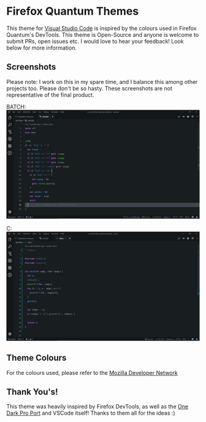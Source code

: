# Firefox Quantum Themes

This theme for [Visual Studio Code](https://code.visualstudio.com) is inspired by the colours used in Firefox Quantum's DevTools. This theme is Open-Source and anyone is welcome to submit PRs, open issues etc. I would love to hear your feedback! Look below for more information.

## Screenshots

Please note: I work on this in my spare time, and I balance this among other projects too. Please don't be so hasty. These screenshots are not representative of the final product.

BATCH:
![Batch Screenshot](https://github.com/beastdestroyer/vscode-firefox-quantum-themes/blob/master/test%20files/screenshots/bat.png)

C:
![C Screenshot](https://github.com/beastdestroyer/vscode-firefox-quantum-themes/blob/master/test%20files/screenshots/c.png)

## Theme Colours

For the colours used, please refer to the [Mozilla Developer Network](https://developer.mozilla.org/en-US/docs/Tools/DevToolsColors)

## Thank You's!

This theme was heavily inspired by Firefox DevTools, as well as the [One Dark Pro Port](https://github.com/Binaryify/OneDark-Pro) and VSCode itself! Thanks to them all for the ideas :)
